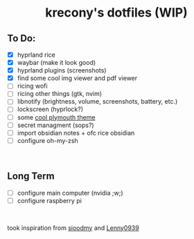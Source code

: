 <h1 align="center">krecony's dotfiles (WIP) <br> </h1>

## To Do:
- [x] hyprland rice
- [x] waybar (make it look good)
- [x] hyprland plugins (screenshots)
- [x] find some cool img viewer and pdf viewer
- [ ] ricing wofi
- [ ] ricing other things (gtk, nvim)
- [ ] libnotify (brightness, volume, screenshots, battery, etc.)
- [ ] lockscreen (hyprlock?)
- [ ] some [cool plymouth theme](https://raw.githubusercontent.com/adi1090x/files/master/plymouth-themes/previews/53.gif)
- [ ] secret managment (sops?)
- [ ] import obsidian notes + ofc rice obsidian
- [ ] configure oh-my-zsh

<br>

## Long Term
- [ ] configure main computer (nvidia ;w;)
- [ ] configure raspberry pi

<br>

took inspiration from [sioodmy](https://github.com/sioodmy/dotfiles) and [Lenny0939](https://github.com/Lenny0939/Nix-Config)
